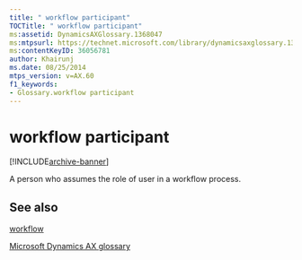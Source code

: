 ```yaml
---
title: " workflow participant"
TOCTitle: " workflow participant"
ms:assetid: DynamicsAXGlossary.1368047
ms:mtpsurl: https://technet.microsoft.com/library/dynamicsaxglossary.1368047(v=AX.60)
ms:contentKeyID: 36056781
author: Khairunj
ms.date: 08/25/2014
mtps_version: v=AX.60
f1_keywords:
- Glossary.workflow participant
---
```


# workflow participant


[!INCLUDE[archive-banner](includes/archive-banner.md)]

A person who assumes the role of user in a workflow process.

## See also

[workflow](workflow.md)

[Microsoft Dynamics AX glossary](glossary/microsoft-dynamics-ax-glossary.md)

  


